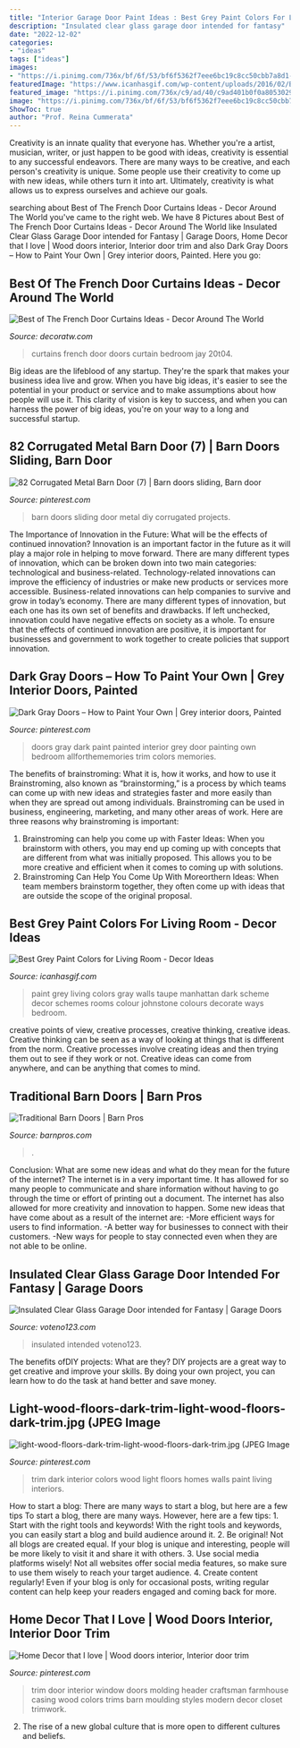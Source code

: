 ```yaml
---
title: "Interior Garage Door Paint Ideas : Best Grey Paint Colors For Living Room"
description: "Insulated clear glass garage door intended for fantasy"
date: "2022-12-02"
categories:
- "ideas"
tags: ["ideas"]
images:
- "https://i.pinimg.com/736x/bf/6f/53/bf6f5362f7eee6bc19c8cc50cbb7a8d1--dark-trim-craftsman-homes.jpg"
featuredImage: "https://www.icanhasgif.com/wp-content/uploads/2016/02/Best-Grey-Paint-Colors-for-Living-Room.jpg"
featured_image: "https://i.pinimg.com/736x/c9/ad/40/c9ad401b0f0a8053029731b9228e0fea.jpg"
image: "https://i.pinimg.com/736x/bf/6f/53/bf6f5362f7eee6bc19c8cc50cbb7a8d1--dark-trim-craftsman-homes.jpg"
ShowToc: true
author: "Prof. Reina Cummerata"
---
```



Creativity is an innate quality that everyone has. Whether you're a artist, musician, writer, or just happen to be good with ideas, creativity is essential to any successful endeavors. There are many ways to be creative, and each person's creativity is unique. Some people use their creativity to come up with new ideas, while others turn it into art. Ultimately, creativity is what allows us to express ourselves and achieve our goals.

	

		
searching about Best of The French Door Curtains Ideas - Decor Around The World you've came to the right web. We have 8 Pictures about Best of The French Door Curtains Ideas - Decor Around The World like Insulated Clear Glass Garage Door intended for Fantasy | Garage Doors, Home Decor that I love | Wood doors interior, Interior door trim and also Dark Gray Doors – How to Paint Your Own | Grey interior doors, Painted. Here you go:
		
    
## Best Of The French Door Curtains Ideas - Decor Around The World

<img loading=lazy src="http://decoratw.com/wp-content/uploads/2015/12/luxury-curtain-ideas.jpg" onerror="this.onerror=null;this.src='https://tse3.mm.bing.net/th?id=OIP.CL3_cJXLJqiKXv1OPtLAygHaLI&amp;pid=15.1';" alt="Best of The French Door Curtains Ideas - Decor Around The World">

_Source: decoratw.com_

>curtains french door doors curtain bedroom jay 20t04. 

	

Big ideas are the lifeblood of any startup. They're the spark that makes your business idea live and grow. When you have big ideas, it's easier to see the potential in your product or service and to make assumptions about how people will use it. This clarity of vision is key to success, and when you can harness the power of big ideas, you're on your way to a long and successful startup.

    
## 82 Corrugated Metal Barn Door (7) | Barn Doors Sliding, Barn Door

<img loading=lazy src="https://i.pinimg.com/736x/c9/e6/24/c9e6247fa97ef195713abe042a0ac098.jpg" onerror="this.onerror=null;this.src='https://tse4.mm.bing.net/th?id=OIP.XXMHnkR8fFBV3Hv_wldmDQHaMo&amp;pid=15.1';" alt="82 Corrugated Metal Barn Door (7) | Barn doors sliding, Barn door">

_Source: pinterest.com_

>barn doors sliding door metal diy corrugated projects. 

	

The Importance of Innovation in the Future: What will be the effects of continued innovation?
Innovation is an important factor in the future as it will play a major role in helping to move forward. There are many different types of innovation, which can be broken down into two main categories: technological and business-related. Technology-related innovations can improve the efficiency of industries or make new products or services more accessible. Business-related innovations can help companies to survive and grow in today’s economy. There are many different types of innovation, but each one has its own set of benefits and drawbacks. If left unchecked, innovation could have negative effects on society as a whole. To ensure that the effects of continued innovation are positive, it is important for businesses and government to work together to create policies that support innovation.

    
## Dark Gray Doors – How To Paint Your Own | Grey Interior Doors, Painted

<img loading=lazy src="https://i.pinimg.com/736x/c9/ad/40/c9ad401b0f0a8053029731b9228e0fea.jpg" onerror="this.onerror=null;this.src='https://tse3.mm.bing.net/th?id=OIP.lM4YSdqGhv4OhpMKCu_NIwHaLH&amp;pid=15.1';" alt="Dark Gray Doors – How to Paint Your Own | Grey interior doors, Painted">

_Source: pinterest.com_

>doors gray dark paint painted interior grey door painting own bedroom allforthememories trim colors memories. 

	

The benefits of brainstroming: What it is, how it works, and how to use it
Brainstroming, also known as “brainstorming,” is a process by which teams can come up with new ideas and strategies faster and more easily than when they are spread out among individuals. Brainstroming can be used in business, engineering, marketing, and many other areas of work. Here are three reasons why brainstroming is important: 
1. Brainstroming can help you come up with Faster Ideas: When you brainstorm with others, you may end up coming up with concepts that are different from what was initially proposed. This allows you to be more creative and efficient when it comes to coming up with solutions. 
2. Brainstroming Can Help You Come Up With Moreorthern Ideas: When team members brainstorm together, they often come up with ideas that are outside the scope of the original proposal.

    
## Best Grey Paint Colors For Living Room - Decor Ideas

<img loading=lazy src="https://www.icanhasgif.com/wp-content/uploads/2016/02/Best-Grey-Paint-Colors-for-Living-Room.jpg" onerror="this.onerror=null;this.src='https://tse4.mm.bing.net/th?id=OIP.lWyCTmqVP-OZCYxx_lTONgHaFj&amp;pid=15.1';" alt="Best Grey Paint Colors for Living Room - Decor Ideas">

_Source: icanhasgif.com_

>paint grey living colors gray walls taupe manhattan dark scheme decor schemes rooms colour johnstone colours decorate ways bedroom. 

	

creative points of view, creative processes, creative thinking, creative ideas.
Creative thinking can be seen as a way of looking at things that is different from the norm. Creative processes involve creating ideas and then trying them out to see if they work or not. Creative ideas can come from anywhere, and can be anything that comes to mind.

    
## Traditional Barn Doors | Barn Pros

<img loading=lazy src="https://barnpros.com/wp-content/uploads/2019/09/Barn-Pros-Interior-Door-012-1.jpg" onerror="this.onerror=null;this.src='https://tse4.mm.bing.net/th?id=OIP.8Fn-hF2GiDO0TTu98f10QAHaJ4&amp;pid=15.1';" alt="Traditional Barn Doors | Barn Pros">

_Source: barnpros.com_

>. 

	

Conclusion: What are some new ideas and what do they mean for the future of the internet?
The internet is in a very important time. It has allowed for so many people to communicate and share information without having to go through the time or effort of printing out a document. The internet has also allowed for more creativity and innovation to happen. Some new ideas that have come about as a result of the internet are: 
-More efficient ways for users to find information.
-A better way for businesses to connect with their customers. 
-New ways for people to stay connected even when they are not able to be online.

    
## Insulated Clear Glass Garage Door Intended For Fantasy | Garage Doors

<img loading=lazy src="http://voteno123.com/wp-content/uploads/2018/03/glass-steel-garage-doors-pilotproject-regarding-insulated-clear-glass-garage-door.jpg" onerror="this.onerror=null;this.src='https://tse2.mm.bing.net/th?id=OIP.UYSxYbzRjE3hGZ9KCW4KdAHaC7&amp;pid=15.1';" alt="Insulated Clear Glass Garage Door intended for Fantasy | Garage Doors">

_Source: voteno123.com_

>insulated intended voteno123. 

	

The benefits ofDIY projects: What are they?
DIY projects are a great way to get creative and improve your skills. By doing your own project, you can learn how to do the task at hand better and save money.

    
## Light-wood-floors-dark-trim-light-wood-floors-dark-trim.jpg (JPEG Image

<img loading=lazy src="https://i.pinimg.com/736x/bf/6f/53/bf6f5362f7eee6bc19c8cc50cbb7a8d1--dark-trim-craftsman-homes.jpg" onerror="this.onerror=null;this.src='https://tse3.mm.bing.net/th?id=OIP.yIg2lOyVXu4zAoQUwCv75gHaLG&amp;pid=15.1';" alt="light-wood-floors-dark-trim-light-wood-floors-dark-trim.jpg (JPEG Image">

_Source: pinterest.com_

>trim dark interior colors wood light floors homes walls paint living interiors. 

	

How to start a blog: There are many ways to start a blog, but here are a few tips
To start a blog, there are many ways. However, here are a few tips: 1. Start with the right tools and keywords! With the right tools and keywords, you can easily start a blog and build audience around it. 2. Be original! Not all blogs are created equal. If your blog is unique and interesting, people will be more likely to visit it and share it with others. 3. Use social media platforms wisely! Not all websites offer social media features, so make sure to use them wisely to reach your target audience. 4. Create content regularly! Even if your blog is only for occasional posts, writing regular content can help keep your readers engaged and coming back for more.

    
## Home Decor That I Love | Wood Doors Interior, Interior Door Trim

<img loading=lazy src="https://i.pinimg.com/736x/80/8d/db/808ddbdc4e5ddeb5d6300456bebaccb1--door-trims-window-trims.jpg" onerror="this.onerror=null;this.src='https://tse3.mm.bing.net/th?id=OIP.1DI5IqpoTwDA80yxOJimyQHaJ3&amp;pid=15.1';" alt="Home Decor that I love | Wood doors interior, Interior door trim">

_Source: pinterest.com_

>trim door interior window doors molding header craftsman farmhouse casing wood colors trims barn moulding styles modern decor closet trimwork. 

	

2. The rise of a new global culture that is more open to different cultures and beliefs. 

